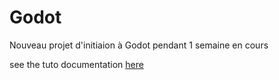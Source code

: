 # Godot

Nouveau projet d'initiaion à Godot pendant 1 semaine en cours 

see the tuto documentation [here](https://docs.godotengine.org/en/stable/getting_started/first_2d_game/index.html#contents)
